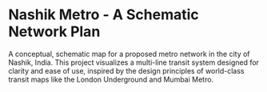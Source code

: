 # Nashik Metro - A Schematic Network Plan
A conceptual, schematic map for a proposed metro network in the city of Nashik, India. This project visualizes a multi-line transit system designed for clarity and ease of use, inspired by the design principles of world-class transit maps like the London Underground and Mumbai Metro.

